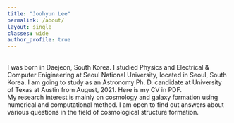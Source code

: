 ```yaml
---
title: "Joohyun Lee"
permalink: /about/
layout: single
classes: wide
author_profile: true
---
```


<br/>
I was born in Daejeon, South Korea. I studied Physics and Electrical & Computer Enigineering at Seoul National University, located in Seoul, South Korea. I am going to study as an Astronomy Ph. D. candidate at University of Texas at Austin from August, 2021. Here is my <a href="https://drive.google.com/file/d/1_AsUAzxvNR7c9e3S8HNi2f3Beef2zKnI/view?usp=sharing" style="text-decoration:none" target="_blank">CV</a> in PDF.

<br/>
My research interest is mainly on cosmology and galaxy formation using numerical and computational method. I am open to find out answers about various questions in the field of cosmological structure formation.
